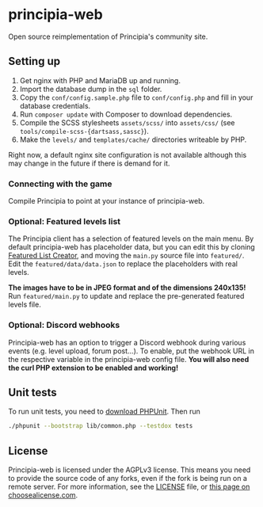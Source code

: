 # principia-web
Open source reimplementation of Principia's community site.

## Setting up
1. Get nginx with PHP and MariaDB up and running.
1. Import the database dump in the `sql` folder.
1. Copy the `conf/config.sample.php` file to `conf/config.php` and fill in your database credentials.
1. Run `composer update` with Composer to download dependencies.
1. Compile the SCSS stylesheets `assets/scss/` into `assets/css/` (see `tools/compile-scss-{dartsass,sassc}`).
1. Make the `levels/` and `templates/cache/` directories writeable by PHP.

Right now, a default nginx site configuration is not available although this may change in the future if there is demand for it.

### Connecting with the game
Compile Principia to point at your instance of principia-web.

### Optional: Featured levels list
The Principia client has a selection of featured levels on the main menu. By default principia-web has placeholder data, but you can edit this by cloning [Featured List Creator](https://github.com/principia-preservation-project/featured-list-creator), and moving the `main.py` source file into `featured/`. Edit the `featured/data/data.json` to replace the placeholders with real levels.

**The images have to be in JPEG format and of the dimensions 240x135!** Run `featured/main.py` to update and replace the pre-generated featured levels file.

### Optional: Discord webhooks
Principia-web has an option to trigger a Discord webhook during various events (e.g. level upload, forum post...). To enable, put the webhook URL in the respective variable in the principia-web config file. **You will also need the curl PHP extension to be enabled and working!**

## Unit tests
To run unit tests, you need to [download PHPUnit](https://phpunit.de/getting-started/phpunit-10.html). Then run

```bash
./phpunit --bootstrap lib/common.php --testdox tests
```

## License
Principia-web is licensed under the AGPLv3 license. This means you need to provide the source code of any forks, even if the fork is being run on a remote server. For more information, see the [LICENSE](https://github.com/principia-preservation-project/principia-web/blob/master/LICENSE) file, or [this page on choosealicense.com](https://choosealicense.com/licenses/agpl-3.0/).
